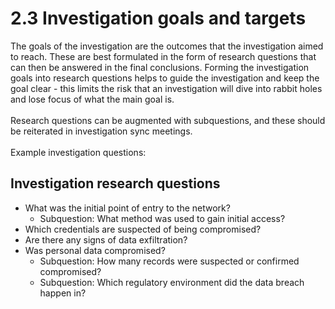 # 2.3 Investigation goals and targets

<p class="helper"> The goals of the investigation are the outcomes that the investigation aimed to reach. These are best formulated in the form of research questions that can then be answered in the final conclusions. Forming the investigation goals into research questions helps to guide the investigation and keep the goal clear - this limits the risk that an investigation will dive into rabbit holes and lose focus of what the main goal is.<br>
<br>
Research questions can be augmented with subquestions, and these should be reiterated in investigation sync meetings.<br>
<br>
 Example investigation questions:</p>

## Investigation research questions

- What was the initial point of entry to the network?
	- Subquestion: What method was used to gain initial access?
- Which credentials are suspected of being compromised?
- Are there any signs of data exfiltration?
- Was personal data compromised?
	- Subquestion: How many records were suspected or confirmed compromised?
	- Subquestion: Which regulatory environment did the data breach happen in?

